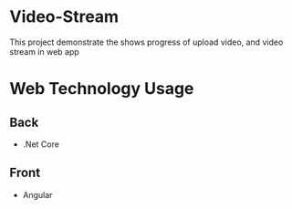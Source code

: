 # Video-Stream
This project demonstrate the shows progress of upload video, and  video stream in web app
# Web Technology Usage
## Back
- .Net Core
## Front
- Angular